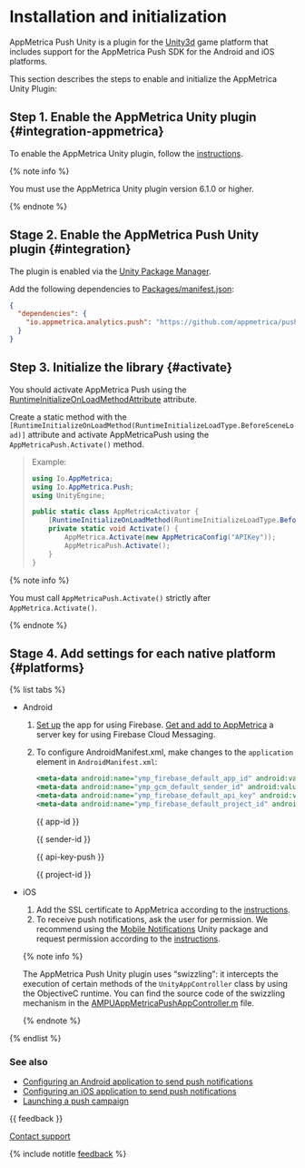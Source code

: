 # Installation and initialization

AppMetrica Push Unity is a plugin for the [Unity3d](http://docs.unity3d.com/) game platform that includes support for the AppMetrica Push SDK for the Android and iOS platforms.

This section describes the steps to enable and initialize the AppMetrica Unity Plugin:

## Step 1. Enable the AppMetrica Unity plugin {#integration-appmetrica}

To enable the AppMetrica Unity plugin, follow the [instructions](../analytics/quick-start.md).

{% note info %}

You must use the AppMetrica Unity plugin version 6.1.0 or higher.

{% endnote %}

## Stage 2. Enable the AppMetrica Push Unity plugin {#integration}

The plugin is enabled via the [Unity Package Manager](https://docs.unity3d.com/Manual/Packages.html).

Add the following dependencies to [Packages/manifest.json](https://docs.unity3d.com/Manual/upm-manifestPrj.html):

```json translate=no
{
  "dependencies": {
    "io.appmetrica.analytics.push": "https://github.com/appmetrica/push-unity-plugin.git#v{{ appmetrica-push-unity-plugin }}"
  }
}
```

## Step 3. Initialize the library {#activate}

You should activate AppMetrica Push using the [RuntimeInitializeOnLoadMethodAttribute](https://docs.unity3d.com/ScriptReference/RuntimeInitializeOnLoadMethodAttribute.html) attribute.

Create a static method with the `[RuntimeInitializeOnLoadMethod(RuntimeInitializeLoadType.BeforeSceneLoad)]` attribute and activate AppMetricaPush using the `AppMetricaPush.Activate()` method.

> Example:
>
> ```csharp translate=no
> using Io.AppMetrica;
> using Io.AppMetrica.Push;
> using UnityEngine;
>
> public static class AppMetricaActivator {
>     [RuntimeInitializeOnLoadMethod(RuntimeInitializeLoadType.BeforeSceneLoad)]
>     private static void Activate() {
>         AppMetrica.Activate(new AppMetricaConfig("APIKey"));
>         AppMetricaPush.Activate();
>     }
> }
> ```

{% note info %}

You must call `AppMetricaPush.Activate()` strictly after `AppMetrica.Activate()`.

{% endnote %}

## Stage 4. Add settings for each native platform {#platforms}

{% list tabs %}

- Android

  1. [Set up](../../android/push/android-settings.md#firebase) the app for using Firebase. [Get and add to AppMetrica](../../android/push/android-settings.md#firebase-key) a server key for using Firebase Cloud Messaging.
  2. To configure AndroidManifest.xml, make changes to the `application` element in `AndroidManifest.xml`:

     ```xml translate=no
     <meta-data android:name="ymp_firebase_default_app_id" android:value="APP_ID"/>
     <meta-data android:name="ymp_gcm_default_sender_id" android:value="number:SENDER_ID"/>
     <meta-data android:name="ymp_firebase_default_api_key" android:value="API_KEY"/>
     <meta-data android:name="ymp_firebase_default_project_id" android:value="PROJECT_ID"/>
     ```

     {{ app-id }}

     {{ sender-id }}

     {{ api-key-push }}

     {{ project-id }}

- iOS

  1. Add the SSL certificate to AppMetrica according to the [instructions](../../ios/push/ios-settings.md).
  2. To receive push notifications, ask the user for permission. We recommend using the [Mobile Notifications](https://docs.unity3d.com/Packages/com.unity.mobile.notifications@2.0/manual/index.html) Unity package and request permission according to the [instructions](https://docs.unity3d.com/Packages/com.unity.mobile.notifications@2.0/manual/iOS.html#authorization-request).

  {% note info %}

  The AppMetrica Push Unity plugin uses <q>swizzling</q>: it intercepts the execution of certain methods of the `UnityAppController` class by using the ObjectiveC runtime. You can find the source code of the swizzling mechanism in the [AMPUAppMetricaPushAppController.m](https://github.com/appmetrica/push-unity-plugin/blob/main/Runtime/Plugins/iOS/AMPUAppMetricaPushAppController.m) file.

  {% endnote %}

{% endlist %}

### See also

- [Configuring an Android application to send push notifications](../../android/push/android-settings.md)
- [Configuring an iOS application to send push notifications](../../ios/push/ios-settings.md)
- [Launching a push campaign](../../../push/marketing.md)

{{ feedback }}

<a href="../../../troubleshooting/feedback-new">
  <span class="button">Contact support</span>
</a>

{% include notitle [feedback](../../../_includes/feedback-button.md) %}
